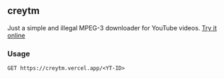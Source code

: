## creytm
Just a simple and illegal MPEG-3 downloader for YouTube videos. [Try it online](https://creytm.vercel.app/aPnqx56V8-0)

### Usage
```http
GET https://creytm.vercel.app/<YT-ID>
```
